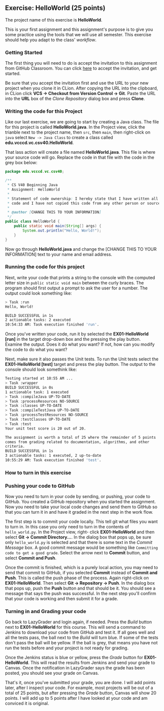 ## Exercise: HelloWorld (25 points)

The project name of this exercise is **HelloWorld**.

This is your first assignment and this assignment's purpose is to give you some practice using the tools that we will use all semester. This exercise should help you adapt to the class' _workflow_.

### Getting Started

The first thing you will need to do is accept the invitation to this assignment
from GitHub Classroom. You can click [here](https://classroom.github.com/a/LcUVFCqC) to accept the invitation, and get started. 

Be sure that you accept the invitation first and use the URL to your new project when you clone it in CLion. After copying
the URL into the clipboard, in CLion click **VCS -> Checkout from Version Control -> Git**. Paste the URL into the **URL** box of the _Clone Repository_ dialog box and press **Clone**.

### Writing the code for this Project

Like our last exercise, we are going to start by creating a Java class. The file for this project is called **HelloWorld.java**. In the Project view, click the trianble next to the project name, then `src`, then `main`, then right-click on `java` select `New -> Java Class` to create a class called **edu.vcccd.vc.csv40.HelloWorld**.

That lass action will create a file named **HelloWorld.java**. This file is where your source code will go. Replace the code in that file with the code in the grey box below:

```java
package edu.vcccd.vc.csv40;

/**
 * CS V40 Beginning Java
 * Assignment: HelloWorld
 * 
 * Statement of code ownership: I hereby state that I have written all of this
 * code and I have not copied this code from any other person or source.
 *
 * @author [CHANGE THIS TO YOUR INFORMATION]
 */
public class HelloWorld {
    public static void main(String[] args) {
        System.out.println("Hello, World!");
    }
}
```  

Now go through **HelloWorld.java** and change the [CHANGE THIS TO YOUR INFORMATION] text to your name and email address.

### Running the code for this project

Next, write your code that prints a string to the console with the computed letter size in `public static void main` between the curly braces. The program should first output a prompt to ask the user for a number. The output could look something like:

```bash
> Task :run
Hello, World!

BUILD SUCCESSFUL in 1s
2 actionable tasks: 2 executed
10:54:33 AM: Task execution finished 'run'.
```

Once you've written your code, run it by selected the **EX01-HelloWorld [run]** in the target drop-down box and the pressing the play button. Examine the output. Does it do what you want? If not, how can you modify the code to do what you want?

Next, make sure it also passes the Unit tests. To run the Unit tests select the **EX01-HelloWorld [test]** target and press the play button. The output to the console should look somethink like:

```bash
Testing started at 10:55 AM ...
> Task :wrapper
BUILD SUCCESSFUL in 0s
1 actionable task: 1 executed
> Task :compileJava UP-TO-DATE
> Task :processResources NO-SOURCE
> Task :classes UP-TO-DATE
> Task :compileTestJava UP-TO-DATE
> Task :processTestResources NO-SOURCE
> Task :testClasses UP-TO-DATE
> Task :test
Your unit test score is 20 out of 20.

The assignment is worth a total of 25 where the remainder of 5 points
comes from grading related to documentation, algorithms, and other
criteria.
BUILD SUCCESSFUL in 1s
3 actionable tasks: 1 executed, 2 up-to-date
10:55:29 AM: Task execution finished 'test'.

```

### How to turn in this exercise

### Pushing your code to GitHub

Now you need to turn in your code by sending, or pushing, your code to GitHub. You created a 
GitHub repository when you started the assignment. Now you need to take your local code changes
and send them to GitHub so that you can turn it in and have it graded in the next step in the
work flow.

The first step is to commit your code locally. This tell git what files you want to turn in. In 
this case you only need to turn in the contents of `hello_world.py`. In the Project view, right-
click **EX01-HelloWorld** and then select **Git -> Commit Directory...**. In the dialog box that
pops up, be sure only `hello_world.py` is selected and that there is some text in the _Commit 
Message_ box. A good commit message would be something like `Committing code to get a good grade`.
Select the arrow next to **Commit** button, and select **Commit and Push**.

Once the commit is finished, which is a purely local action, you may need to send that commit to 
GitHub, if you selected **Commit** instead of **Commit and Push**. This is called the push phase 
of the process. Again right-click on **EX01-HelloWorld**. Then select **Git -> Repository -> Push**. 
In the dialog box that pops up, push the **Push** button and that should be it. You should see a 
message that says the push was successful. In the next step you'll confirm that your code is 
working and then submit it for a grade.

### Turning in and Grading your code

Go back to LazyGrader and login again, if needed. Press the _Build_ button next to 
**EX01-HelloWorld** for this course. This will send a command to Jenkins to download your code
from GitHub and test it. If all goes well and all the tests pass, the ball next to the _Build_
will turn blue. If some of the tests don't pass the ball will be yellow. If the ball is grey,
that means you have not run the tests before and your project is not ready for grading.

Once the Jenkins status is blue or yellow, press the _Grade_ button for **EX01-HelloWorld**.
This will read the results from Jenkins and send your grade to Canvas. Once the notification in 
LazyGrader says the grade has been posted, you should see your grade on Canvas.

That's it, once you've submitted your grade, you are done. I will add points later, after I
inspect your code. For example, most projects will be out of a total of 25 points, but after 
pressing the _Grade_ button, Canvas will show 20 points. I will add up to 5 points after I have
looked at your code and am conviced it is original.

 
